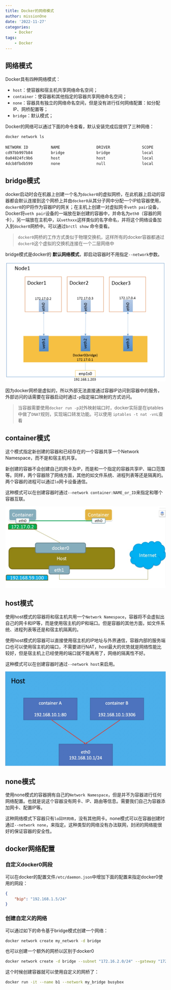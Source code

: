 ```yaml
---
title: Docker的网络模式
author: missionOne
date: '2022-11-27'
categories:
    - Docker
tags:
    - Docker
---
```


## 网络模式
Docker具有四种网络模式：
* `host`：使容器和宿主机共享网络命名空间；
* `container`：使容器和其他指定的容器共享网络命名空间；
* `none`：容器具有独立的网络命名空间，但是没有进行任何网络配置：如分配IP、网桥配置等；
* `bridge`：默认模式；

Docker的网络可以通过下面的命令查看，默认安装完成后提供了三种网络：
```bash
docker network ls

NETWORK ID          NAME                DRIVER              SCOPE
cd97bb997b84        bridge              bridge              local
0a04824fc9b6        host                host                local
4dcb8fbdb599        none                null                local
```

## bridge模式
docker启动时会在机器上创建一个名为`docker0`的虚拟网桥，在此机器上启动的容器都会默认连接到这个网桥上并由`docker0`从其分子网中分配一个IP给容器使用，`docker0`的IP将作为容器IP的网关；在主机上创建一对虚拟网卡`veth pair`设备，Docker将`veth pair`设备的一端放在新创建的容器中，并命名为`eth0`（容器的网卡），另一端放在主机中，以`vethxxx`这样类似的名字命名，并将这个网络设备加入到`docker0`网桥中。可以通过```brctl show``` 命令查看。

> `docker0`网桥的工作方式类似于物理交换机，这样所有的docker容器都通过`docker0`这个虚拟的交换机连接在一个二层网络中

bridge模式是docker的 **默认网络模式**，即启动容器时不用指定`--network`参数。

![bridge模式示意图](./img/docker-bridge.png)

因为docker网桥是虚拟的，所以外部无法直接通过容器IP访问到容器中的服务，外部访问的话需要在容器启动时通过`-p`指定端口映射的方式访问。
> 当容器需要使用`docker run -p`对外映射端口时，docker实际是在iptables中做了`DNAT`规则，实现端口转发功能。可以使用 `iptables -t nat -vnL`查看

## container模式
这个模式指定新创建的容器和已经存在的一个容器共享一个Network Namespace，而不是和宿主机共享。

新创建的容器不会创建自己的网卡及IP，而是和一个指定的容器共享IP、端口范围等。同样，两个容器除了网络方面，其他的如文件系统、进程列表等还是隔离的。两个容器的进程可以通过`lo`网卡设备通信。

这种模式可以在创建容器时通过`--network container:NAME_or_ID`来指定和哪个容器互联。

![container模式示意图](./img/docker-container.png)


## host模式
使用host模式的容器将和宿主机共用一个`Network Namespace`，容器将不会虚拟出自己的网卡和IP等，而是使用宿主机的IP和端口。但是容器的其他方面，如文件系统、进程列表等还是和宿主机隔离的。

使用host模式的容器可以直接使用宿主机的IP地址与外界通信，容器内部的服务端口也可以使用宿主机的端口，不需要进行NAT，host最大的优势就是网络性能比较好，但是宿主机上已经使用的端口就不能再用了，网络的隔离性不好。

这种模式可以在创建容器时通过`--network host`来启用。

![host模式示意图](./img/docker-host.png)

## none模式
使用none模式的容器拥有自己的`Network Namespace`，但是并不为容器进行任何网络配置。也就是说这个容器没有网卡、IP、路由等信息。需要我们自己为容器添加网卡、配置IP等。

这种网络模式下容器只有`lo回环网络`，没有其他网卡。none模式可以在容器创建时通过`--network none`，来指定。这种类型的网络没有办法联网，封闭的网络能很好的保证容器的安全性。

## docker网络配置

### 自定义docker0网段
可以在docker的配置文件`/etc/daemon.json`中增加下面的配置来指定docker0使用的网段：
```json
{
    "bip": "192.168.1.5/24"
}
```

### 创建自定义的网络
可以通过如下的命令基于bridge模式创建一个网络：
```bash
docker network create my_network -d bridge
```

也可以创建一个额外的网桥以区别于docker0
```bash
docker network create -d bridge --subnet "172.16.2.0/24" --gateway "172.16.2.1" my_bridge
```

这个时候创建容器就可以使用自定义的网桥了：
```bash
docker run -it --name b1 --network my_bridge busybox
```
